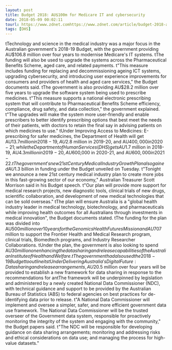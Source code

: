 ```yaml
---
layout: post
title: Budget 2018: AU$100m for Medicare IT and cybersecurity
date: 2018-05-09 00:02:11
tourl: https://www.zdnet.comhttps://www.zdnet.com/article/budget-2018-au100m-for-medicare-it-and-cybersecurity/
tags: [DHS]
---
```

 tTechnology and science in the medical industry was a major focus in the Australian government's 2018-19 Budget, with the government providing AU$106.8 million over four years to modernise Medicare's IT systems. tThe funding will also be used to upgrade the systems across the Pharmaceutical Benefits Scheme, aged care, and related payments. t"This measure includes funding for replacing and decommissioning ageing ICT systems, upgrading cybersecurity, and introducing user experience improvements for consumers and providers of health and aged care services," the Budget documents said. tThe government is also providing AU$28.2 million over five years to upgrade the software system being used to prescribe medicines. t"This measure supports a national electronic prescribing system that will contribute to Pharmaceutical Benefits Scheme efficiency, compliance, drug safety, and data collection," the government explained. t"The upgrades will make the system more user-friendly and enable prescribers to better identify prescribing options that best meet the needs of their patients, with doctors to retain the final say in advising patients on which medicines to use." tUnder Improving Access to Medicines: E-prescribing for safer medicines, the Department of Health will get AU$13.7 million in 2018-19, AU$2.8 million in 2019-20, and AU$400,000 in 2020-21; while the Department of Human Services (DHS) gets AU$1.7 million in 2018-19, AU$4.3 million in 2019-20, AU$600,000 in 2020-21, and AU$600,000 in 2021-22. tThe government's new 21st Century Medical Industry Growth Plan also gained AU$1.3 billion in funding under the Budget unveiled on Tuesday. t"Tonight we announce a new 21st century medical industry plan to create more jobs in this fast-growing sector of our economy," Australian Treasurer Scott Morrison said in his Budget speech. t"Our plan will provide more support for medical research projects, new diagnostic tools, clinical trials of new drugs, scientific collaboration, and development of new medical technologies that can be sold overseas." tThe plan will ensure Australia is a "global health industry leader in medical technology, biotechnology, and pharmaceuticals while improving health outcomes for all Australians through investments in medical innovation", the Budget documents stated. tThe funding for the plan was divided into AU$500 million over 10 years for the Genomics Health Futures Mission and AU$707 million to support the Frontier Health and Medical Research program, clinical trials, Biomedtech programs, and Industry Researcher Collaborations. tUnder the plan, the government is also looking to spend AU$30 million on enhancing the data sharing and release capabilities of the Australian Institute of Health and Welfare. tThe government had also used the 2018-19 Budget to outline itstUnder Delivering Australia's Digital Future: Data sharing and release arrangements, AU$20.5 million over four years will be provided to establish a new framework for data sharing in response to the recommendations for antThe framework will be underpinned by legislation and administered by a newly created National Data Commissioner (NDC), with technical guidance and support to be provided by the Australian Bureau of Statistics (ABS) to federal agencies on best practices for de-identifying data prior to release. t"A National Data Commissioner will implement and oversee a simpler, safer, and more efficient government data use framework. The National Data Commissioner will be the trusted overseer of the Government data system, responsible for proactively monitoring the integrity of the system and engaging with the community," the Budget papers said. t"The NDC will be responsible for developing guidance on data sharing arrangements; monitoring and addressing risks and ethical considerations on data use; and managing the process for high-value datasets."